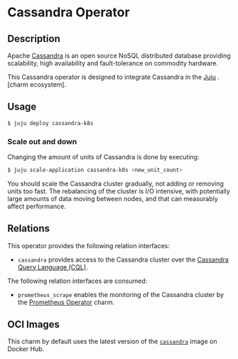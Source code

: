 # Cassandra Operator

## Description

Apache [Cassandra] is an open source NoSQL distributed database providing scalability, high availability and fault-tolerance on commodity hardware.

This Cassandra operator is designed to integrate Cassandra in the [Juju] .[charm ecosystem].

## Usage

```sh
$ juju deploy cassandra-k8s
```

### Scale out and down

Changing the amount of units of Cassandra is done by executing:

```sh
$ juju scale-application cassandra-k8s <new_unit_count>
```

You should scale the Cassandra cluster gradually, not adding or removing units too fast.
The rebalancing of the cluster is I/O intensive, with potentially large amounts of data moving between nodes, and that can measurably affect performance.

## Relations

This operator provides the following relation interfaces:

* `cassandra` provides access to the Cassandra cluster over the [Cassandra Query Language (CQL)][CQL].

The following relation interfaces are consumed:

* `prometheus_scrape` enables the monitoring of the Cassandra cluster by the [Prometheus Operator] charm.

## OCI Images

This charm by default uses the latest version of the [`cassandra`](https://hub.docker.com/_/cassandra) image on Docker Hub.

[Cassandra]: https://cassandra.apache.org/
[CQL]: https://cassandra.apache.org/doc/latest/cql/
[Juju]: https://jaas.ai/
[ecosystem]: https://charmhub.io/
[Prometheus Operator]: https://charmhub.io/prometheus-k8s
